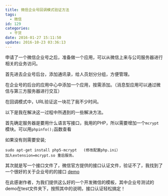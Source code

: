 ```yaml
---
title: 微信企业号回调模式验证方法
tags:
  - 微信
id: 129
categories:
  - 干货
date: 2016-01-27 15:11:50
update: 2016-10-23 03:36:13
---
```


申请了一个微信企业号之后，准备做一个应用，可以从微信上来与公司服务器进行相关的业务访问。

首先进去企业号后台，添加通讯录，给人员划分分组，方便管理。

在企业号的后台的应用中心中添加一个应用，按需添加。（消息型应用可以通过微信与第三方服务器进行交互）

在回调模式中，URL验证这一块花了我不少时间。

以下是我在解决这一过程中所遇到的一些解决方法。

首先确定服务器是要用什么语言写接口，我用的PHP，所以需要增加一个`mcrypt`模块。可以用`phpinfo();`函数查看
<!-- more -->

如果没有则需要安装; 
```
sudo apt-get install php5-mcrypt   (修改配置php.ini） 
加入extension=mcrypt.so 重启服务。
```

其次就是写一个接口文件了，微信官方提供的接口认证文件，验证不了，我找到了一个很好的关于企业号的的接口 [demo](https://github.com/dodgepudding/wechat-php-sdk)


在此感谢作者，为我们提供这么好的一个开发微信的模板，其中企业号测试的demo在test文件夹下，按照其中的说明，接口认证轻松搞定！
